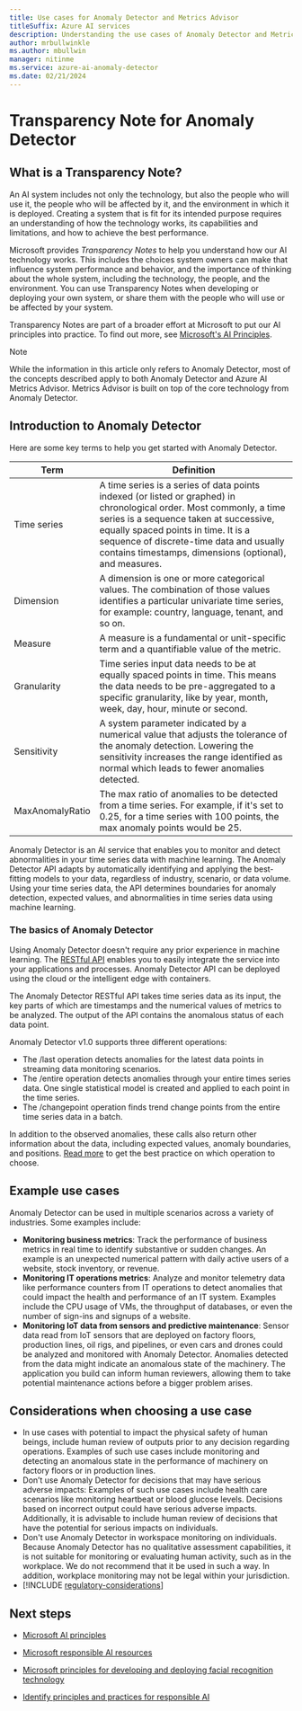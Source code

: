 ```yaml
---
title: Use cases for Anomaly Detector and Metrics Advisor
titleSuffix: Azure AI services
description: Understanding the use cases of Anomaly Detector and Metrics Advisor
author: mrbullwinkle
ms.author: mbullwin
manager: nitinme
ms.service: azure-ai-anomaly-detector
ms.date: 02/21/2024
---
```


# Transparency Note for Anomaly Detector

## What is a Transparency Note?

An AI system includes not only the technology, but also the people who will use it, the people who will be affected by it, and the environment in which it is deployed. Creating a system that is fit for its intended purpose requires an understanding of how the technology works, its capabilities and limitations, and how to achieve the best performance.

Microsoft provides *Transparency Notes* to help you understand how our AI technology works. This includes the choices system owners can make that influence system performance and behavior, and the importance of thinking about the whole system, including the technology, the people, and the environment. You can use Transparency Notes when developing or deploying your own system, or share them with the people who will use or be affected by your system.

Transparency Notes are part of a broader effort at Microsoft to put our AI principles into practice. To find out more, see [Microsoft's AI Principles](https://www.microsoft.com/ai/responsible-ai).

> [!NOTE]
> While the information in this article only refers to Anomaly Detector, most of the concepts described apply to both Anomaly Detector and Azure AI Metrics Advisor. Metrics Advisor is built on top of the core technology from Anomaly Detector.

## Introduction to Anomaly Detector

Here are some key terms to help you get started with Anomaly Detector.

| Term | Definition |
|----|----|
| Time series | A time series is a series of data points indexed (or listed or graphed) in chronological order. Most commonly, a time series is a sequence taken at successive, equally spaced points in time. It is a sequence of discrete-time data and usually contains timestamps, dimensions (optional), and measures. |
| Dimension | A dimension is one or more categorical values. The combination of those values identifies a particular univariate time series, for example: country, language, tenant, and so on. |
| Measure | A measure is a fundamental or unit-specific term and a quantifiable value of the metric.|
| Granularity | Time series input data needs to be at equally spaced points in time. This means the data needs to be pre-aggregated to a specific granularity, like by year, month, week, day, hour, minute or second. |
| Sensitivity | A system parameter indicated by a numerical value that adjusts the tolerance of the anomaly detection. Lowering the sensitivity increases the range identified as normal which leads to fewer anomalies detected.  |
| MaxAnomalyRatio | The max ratio of anomalies to be detected from a time series. For example, if it's set to 0.25, for a time series with 100 points, the max anomaly points would be 25. |

Anomaly Detector is an AI service that enables you to monitor and detect abnormalities in your time series data with machine learning. The Anomaly Detector API adapts by automatically identifying and applying the best-fitting models to your data, regardless of industry, scenario, or data volume. Using your time series data, the API determines boundaries for anomaly detection, expected values, and abnormalities in time series data using machine learning.

### The basics of Anomaly Detector

Using Anomaly Detector doesn't require any prior experience in machine learning. The [RESTful API](https://westus2.dev.cognitive.microsoft.com/docs/services/AnomalyDetector/operations/post-timeseries-last-detect) enables you to easily integrate the service into your applications and processes. Anomaly Detector API can be deployed using the cloud or the intelligent edge with containers.

The Anomaly Detector RESTful API takes time series data as its input, the key parts of which are timestamps and the numerical values of metrics to be analyzed. The output of the API contains the anomalous status of each data point.

Anomaly Detector v1.0 supports three different operations:

- The /last operation detects anomalies for the latest data points in streaming data monitoring scenarios. 
- The /entire operation detects anomalies through your entire times series data. One single statistical model is created and applied to each point in the time series.
- The /changepoint operation finds trend change points from the entire time series data in a batch.

In addition to the observed anomalies, these calls also return other information about the data, including expected values, anomaly boundaries, and positions. [Read more](/azure/ai-services/anomaly-detector/concepts/anomaly-detection-best-practices#when-to-use-batch-entire-or-latest-last-point-anomaly-detection) to get the best practice on which operation to choose.

## Example use cases

Anomaly Detector can be used in multiple scenarios across a variety of industries. Some examples include:

* **Monitoring business metrics**: Track the performance of business metrics in real time to identify substantive or sudden changes. An example is an unexpected numerical pattern with daily active users of a website, stock inventory, or revenue. 
* **Monitoring IT operations metrics**: Analyze and monitor telemetry data like performance counters from IT operations to detect anomalies that could impact the health and performance of an IT system. Examples include the CPU usage of VMs, the throughput of databases, or even the number of sign-ins and signups of a website. 
* **Monitoring IoT data from sensors and predictive maintenance**: Sensor data read from IoT sensors that are deployed on factory floors, production lines, oil rigs, and pipelines, or even cars and drones could be analyzed and monitored with Anomaly Detector. Anomalies detected from the data might indicate an anomalous state of the machinery. The application you build can inform human reviewers, allowing them to take potential maintenance actions before a bigger problem arises.

## Considerations when choosing a use case

- In use cases with potential to impact the physical safety of human beings, include human review of outputs prior to any decision regarding operations. Examples of such use cases include monitoring and detecting an anomalous state in the performance of machinery on factory floors or in production lines.
- Don’t use Anomaly Detector for decisions that may have serious adverse impacts: Examples of such use cases include health care scenarios like monitoring heartbeat or blood glucose levels. Decisions based on incorrect output could have serious adverse impacts. Additionally, it is advisable to include human review of decisions that have the potential for serious impacts on individuals.
- Don't use Anomaly Detector in workspace monitoring on individuals. Because Anomaly Detector has no qualitative assessment capabilities, it is not suitable for monitoring or evaluating human activity, such as in the workplace. We do not recommend that it be used in such a way. In addition, workplace monitoring may not be legal within your jurisdiction.
- [!INCLUDE [regulatory-considerations](../includes/regulatory-considerations.md)]

## Next steps

* [Microsoft AI principles](https://www.microsoft.com/ai/responsible-ai)

* [Microsoft responsible AI resources](https://www.microsoft.com/ai/responsible-ai-resources)

* [Microsoft principles for developing and deploying facial recognition technology](https://blogs.microsoft.com/wp-content/uploads/prod/sites/5/2018/12/MSFT-Principles-on-Facial-Recognition.pdf)

* [Identify principles and practices for responsible AI](/training/paths/responsible-ai-business-principles/)
